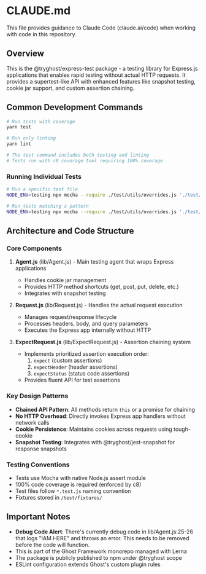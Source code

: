# CLAUDE.md

This file provides guidance to Claude Code (claude.ai/code) when working with code in this repository.

## Overview

This is the @tryghost/express-test package - a testing library for Express.js applications that enables rapid testing without actual HTTP requests. It provides a supertest-like API with enhanced features like snapshot testing, cookie jar support, and custom assertion chaining.

## Common Development Commands

```bash
# Run tests with coverage
yarn test

# Run only linting
yarn lint

# The test command includes both testing and linting
# Tests run with c8 coverage tool requiring 100% coverage
```

### Running Individual Tests

```bash
# Run a specific test file
NODE_ENV=testing npx mocha --require ./test/utils/overrides.js './test/path/to/specific.test.js'

# Run tests matching a pattern
NODE_ENV=testing npx mocha --require ./test/utils/overrides.js './test/**/*.test.js' --grep "pattern"
```

## Architecture and Code Structure

### Core Components

1. **Agent.js** (lib/Agent.js) - Main testing agent that wraps Express applications
   - Handles cookie jar management
   - Provides HTTP method shortcuts (get, post, put, delete, etc.)
   - Integrates with snapshot testing

2. **Request.js** (lib/Request.js) - Handles the actual request execution
   - Manages request/response lifecycle
   - Processes headers, body, and query parameters
   - Executes the Express app internally without HTTP

3. **ExpectRequest.js** (lib/ExpectRequest.js) - Assertion chaining system
   - Implements prioritized assertion execution order:
     1. `expect` (custom assertions)
     2. `expectHeader` (header assertions)
     3. `expectStatus` (status code assertions)
   - Provides fluent API for test assertions

### Key Design Patterns

- **Chained API Pattern**: All methods return `this` or a promise for chaining
- **No HTTP Overhead**: Directly invokes Express app handlers without network calls
- **Cookie Persistence**: Maintains cookies across requests using tough-cookie
- **Snapshot Testing**: Integrates with @tryghost/jest-snapshot for response snapshots

### Testing Conventions

- Tests use Mocha with native Node.js assert module
- 100% code coverage is required (enforced by c8)
- Test files follow `*.test.js` naming convention
- Fixtures stored in `/test/fixtures/`

## Important Notes

- **Debug Code Alert**: There's currently debug code in lib/Agent.js:25-26 that logs "IAM HERE" and throws an error. This needs to be removed before the code will function.
- This is part of the Ghost Framework monorepo managed with Lerna
- The package is publicly published to npm under @tryghost scope
- ESLint configuration extends Ghost's custom plugin rules
